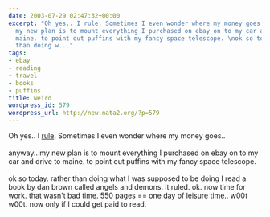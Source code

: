 ```yaml
---
date: 2003-07-29 02:47:32+00:00
excerpt: "Oh yes.. I rule. Sometimes I even wonder where my money goes.. anyway..
  my new plan is to mount everything I purchased on ebay on to my car and drive to
  maine. to point out puffins with my fancy space telescope. \nok so today. rather
  than doing w..."
tags:
- ebay
- reading
- travel
- books
- puffins
title: weird
wordpress_id: 579
wordpress_url: http://new.nata2.org/?p=579
---
```


Oh yes.. I <a href="http://cgi3.ebay.com/aw-cgi/eBayISAPI.dll?MfcISAPICommand=ViewBidItems&userid=natatwo&completed=1&sort=3&all=1&rows=25">rule</a>. Sometimes I even wonder where my money goes.. <br/><br/>anyway.. my new plan is to mount everything I purchased on ebay on to my car and drive to maine. to point out puffins with my fancy space telescope. <br/><br/>
ok so today. rather than doing what I was supposed to be doing I read a book by dan brown called angels and demons. it ruled. ok. now time for work. that wasn't bad time. 550 pages == one day of leisure time.. w00t w00t. now only if I could get paid to read.